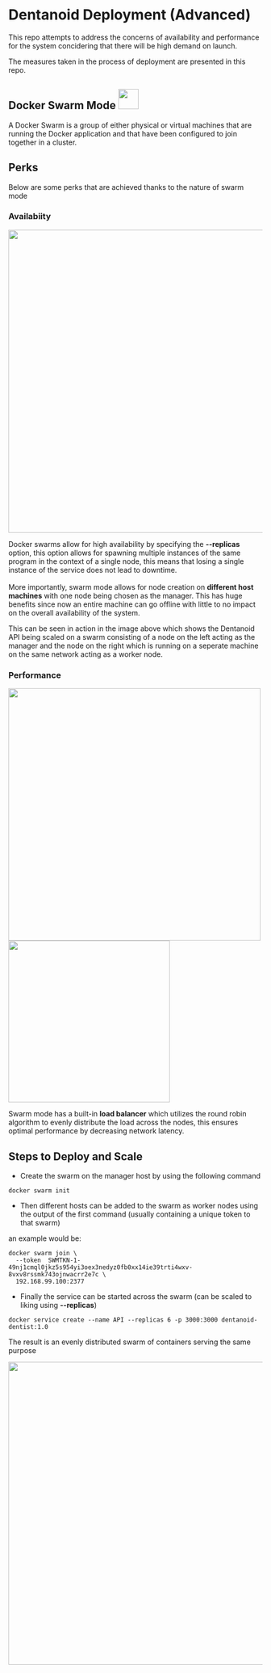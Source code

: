 # Dentanoid Deployment (Advanced)

This repo attempts to address the concerns of availability and performance for the system concidering that there will be high demand on launch.

The measures taken in the process of deployment are presented in this repo.

## Docker Swarm Mode <img src="https://substack-post-media.s3.amazonaws.com/public/images/ea0bb372-1b18-4abe-acb5-456035630fb2_269x201.png" width="40px">

A Docker Swarm is a group of either physical or virtual machines that are running the Docker application and that have been configured to join together in a cluster.

## Perks
Below are some perks that are achieved thanks to the nature of swarm mode

### Availabiity

<img src="https://i.imgur.com/PijjK8q.png" width="600px">

Docker swarms allow for high availability by specifying the **--replicas** option, this option allows for spawning multiple instances of the same program  in the context of a single node, this means that losing a single instance of the service does not lead to downtime. \
\
More importantly, swarm mode allows for node creation on **different host machines** with one node being chosen as the manager. This has huge benefits since now an entire machine can go offline with little to no impact on the overall availability of the system. 

This can be seen in action in the image above which shows the Dentanoid API being scaled on a swarm consisting of a node on the left acting as the manager and the node on the right which is running on a seperate machine on the same network acting as a worker node.

### Performance
<img src="https://www.cloud4u.com/upload/medialibrary/5a6/0_CCK15OF3DizmOITk.png" width="500px">
<img src="https://media.discordapp.net/attachments/1011556085221556248/1193374170357186672/image.png" width="320px" />

Swarm mode has a built-in **load balancer** which utilizes the round robin algorithm to evenly distribute the load across the nodes, this ensures optimal performance by decreasing network latency.

## Steps to Deploy and Scale
- Create the swarm on the manager host by using the following command

```
docker swarm init
```
- Then different hosts can be added to the swarm as worker nodes using the output of the first command (usually containing a unique token to that swarm)

an example would be:
```
docker swarm join \
  --token  SWMTKN-1-49nj1cmql0jkz5s954yi3oex3nedyz0fb0xx14ie39trti4wxv-8vxv8rssmk743ojnwacrr2e7c \
  192.168.99.100:2377
```

- Finally the service can be started across the swarm (can be scaled to liking using **--replicas**)

```
docker service create --name API --replicas 6 -p 3000:3000 dentanoid-dentist:1.0
```

The result is an evenly distributed swarm of containers serving the same purpose

<img src="https://i.imgur.com/PijjK8q.png" width="600px">

